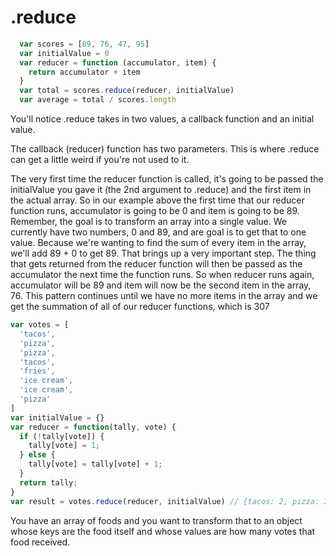 # .reduce

```javascript
  var scores = [89, 76, 47, 95]
  var initialValue = 0
  var reducer = function (accumulator, item) {
    return accumulator + item
  }
  var total = scores.reduce(reducer, initialValue)
  var average = total / scores.length
```

You'll notice .reduce takes in two values, a callback function and an initial value.

The callback (reducer) function has two parameters. This is where .reduce can get a little weird if you're not used to it.

The very first time the reducer function is called, it's going to be passed the initialValue you gave it (the 2nd argument to .reduce) and the first item in the actual array. So in our example above the first time that our reducer function runs, accumulator is going to be 0 and item is going to be 89. Remember, the goal is to transform an array into a single value. We currently have two numbers, 0 and 89, and are goal is to get that to one value. Because we're wanting to find the sum of every item in the array, we'll add 89 + 0 to get 89. That brings up a very important step. The thing that gets returned from the reducer function will then be passed as the accumulator the next time the function runs. So when reducer runs again, accumulator will be 89 and item will now be the second item in the array, 76. This pattern continues until we have no more items in the array and we get the summation of all of our reducer functions, which is 307

```javascript
var votes = [
  'tacos',
  'pizza',
  'pizza',
  'tacos',
  'fries',
  'ice cream',
  'ice cream',
  'pizza'
]
var initialValue = {}
var reducer = function(tally, vote) {
  if (!tally[vote]) {
    tally[vote] = 1;
  } else {
    tally[vote] = tally[vote] + 1;
  }
  return tally;
}
var result = votes.reduce(reducer, initialValue) // {tacos: 2, pizza: 3, fries: 1, ice cream: 2}
```

You have an array of foods and you want to transform that to an object whose keys are the food itself and whose values are how many votes that food received.